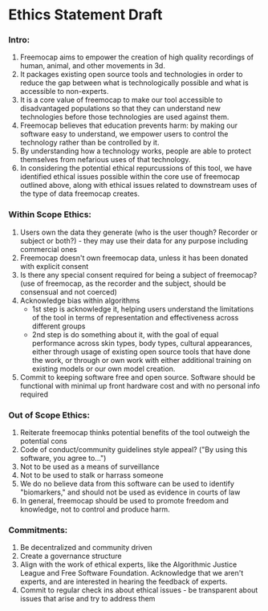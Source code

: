 # Ethics Statement Draft

### Intro:
1. Freemocap aims to empower the creation of high quality recordings of human, animal, and other movements in 3d.
2. It packages existing open source tools and technologies in order to reduce the gap between what is technologically possible and what is accessible to non-experts.
3. It is a core value of freemocap to make our tool accessible to disadvantaged populations so that they can understand new technologies before those technologies are used against them.
4. Freemocap believes that education prevents harm: by making our software easy to understand, we empower users to control the technology rather than be controlled by it.
5. By understanding how a technology works, people are able to protect themselves from nefarious uses of that technology.
6. In considering the potential ethical repurcussions of this tool, we have identified ethical issues possible within the core use of freemocap outlined above, along with ethical issues related to downstream uses of the type of data freemocap creates.

### Within Scope Ethics:
1. Users own the data they generate (who is the user though? Recorder or subject or both?) - they may use their data for any purpose including commercial ones
2. Freemocap doesn't own freemocap data, unless it has been donated with explicit consent
3. Is there any special consent required for being a subject of freemocap? (use of freemocap, as the recorder and the subject, should be consensual and not coerced)
4. Acknowledge bias within algorithms 
    - 1st step is acknowledge it, helping users understand the limitations of the tool in terms of representation and effectiveness across different groups
    - 2nd step is do something about it, with the goal of equal performance across skin types, body types, cultural appearances, either through usage of existing open source tools that have done the work, or through or own work with either additional training on existing models or our own model creation.
5. Commit to keeping software free and open source. Software should be functional with minimal up front hardware cost and with no personal info required

### Out of Scope Ethics:
1. Reiterate freemocap thinks potential benefits of the tool outweigh the potential cons
2. Code of conduct/community guidelines style appeal? ("By using this software, you agree to...")
3. Not to be used as a means of surveillance
4. Not to be used to stalk or harrass someone
5. We do no believe data from this software can be used to identify "biomarkers," and should not be used as evidence in courts of law
6. In general, freemocap should be used to promote freedom and knowledge, not to control and produce harm.

### Commitments:
1. Be decentralized and community driven
2. Create a governance structure
3. Align with the work of ethical experts, like the Algorithmic Justice League and Free Software Foundation. Acknowledge that we aren't experts, and are interested in hearing the feedback of experts.
4. Commit to regular check ins about ethical issues - be transparent about issues that arise and try to address them
